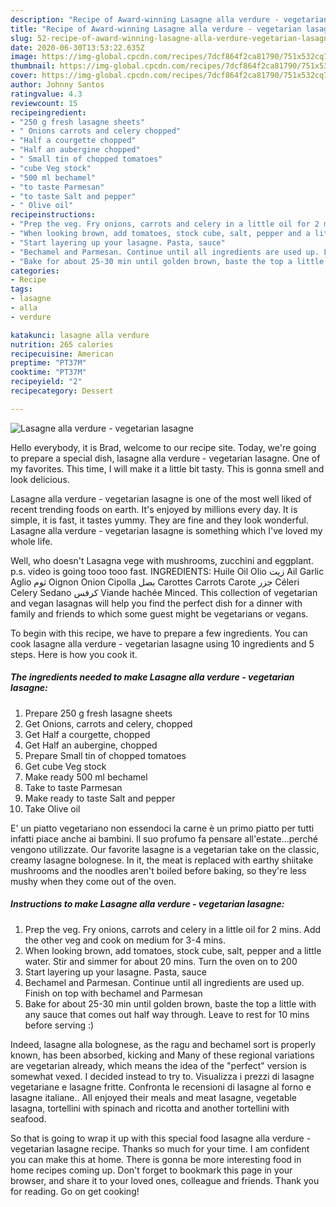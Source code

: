 ```yaml
---
description: "Recipe of Award-winning Lasagne alla verdure - vegetarian lasagne"
title: "Recipe of Award-winning Lasagne alla verdure - vegetarian lasagne"
slug: 52-recipe-of-award-winning-lasagne-alla-verdure-vegetarian-lasagne
date: 2020-06-30T13:53:22.635Z
image: https://img-global.cpcdn.com/recipes/7dcf864f2ca81790/751x532cq70/lasagne-alla-verdure-vegetarian-lasagne-recipe-main-photo.jpg
thumbnail: https://img-global.cpcdn.com/recipes/7dcf864f2ca81790/751x532cq70/lasagne-alla-verdure-vegetarian-lasagne-recipe-main-photo.jpg
cover: https://img-global.cpcdn.com/recipes/7dcf864f2ca81790/751x532cq70/lasagne-alla-verdure-vegetarian-lasagne-recipe-main-photo.jpg
author: Johnny Santos
ratingvalue: 4.3
reviewcount: 15
recipeingredient:
- "250 g fresh lasagne sheets"
- " Onions carrots and celery chopped"
- "Half a courgette chopped"
- "Half an aubergine chopped"
- " Small tin of chopped tomatoes"
- "cube Veg stock"
- "500 ml bechamel"
- "to taste Parmesan"
- "to taste Salt and pepper"
- " Olive oil"
recipeinstructions:
- "Prep the veg. Fry onions, carrots and celery in a little oil for 2 mins. Add the other veg and cook on medium for 3-4 mins."
- "When looking brown, add tomatoes, stock cube, salt, pepper and a little water. Stir and simmer for about 20 mins. Turn the oven on to 200"
- "Start layering up your lasagne. Pasta, sauce"
- "Bechamel and Parmesan. Continue until all ingredients are used up. Finish on top with bechamel and Parmesan"
- "Bake for about 25-30 min until golden brown, baste the top a little with any sauce that comes out half way through. Leave to rest for 10 mins before serving :)"
categories:
- Recipe
tags:
- lasagne
- alla
- verdure

katakunci: lasagne alla verdure 
nutrition: 265 calories
recipecuisine: American
preptime: "PT37M"
cooktime: "PT37M"
recipeyield: "2"
recipecategory: Dessert

---
```



![Lasagne alla verdure - vegetarian lasagne](https://img-global.cpcdn.com/recipes/7dcf864f2ca81790/751x532cq70/lasagne-alla-verdure-vegetarian-lasagne-recipe-main-photo.jpg)

Hello everybody, it is Brad, welcome to our recipe site. Today, we're going to prepare a special dish, lasagne alla verdure - vegetarian lasagne. One of my favorites. This time, I will make it a little bit tasty. This is gonna smell and look delicious.

Lasagne alla verdure - vegetarian lasagne is one of the most well liked of recent trending foods on earth. It's enjoyed by millions every day. It is simple, it is fast, it tastes yummy. They are fine and they look wonderful. Lasagne alla verdure - vegetarian lasagne is something which I've loved my whole life.

Well, who doesn&#39;t Lasagna vege with mushrooms, zucchini and eggplant. p.s. video is going tooo tooo fast. INGREDIENTS: Huile Oil Olio زيت Ail Garlic Aglio ثوم Oignon Onion Cipolla بصل Carottes Carrots Carote جزر Céleri Celery Sedano كرفس Viande hachée Minced. This collection of vegetarian and vegan lasagnas will help you find the perfect dish for a dinner with family and friends to which some guest might be vegetarians or vegans.


To begin with this recipe, we have to prepare a few ingredients. You can cook lasagne alla verdure - vegetarian lasagne using 10 ingredients and 5 steps. Here is how you cook it.

<!--inarticleads1-->

##### The ingredients needed to make Lasagne alla verdure - vegetarian lasagne:

1. Prepare 250 g fresh lasagne sheets
1. Get  Onions, carrots and celery, chopped
1. Get Half a courgette, chopped
1. Get Half an aubergine, chopped
1. Prepare  Small tin of chopped tomatoes
1. Get cube Veg stock
1. Make ready 500 ml bechamel
1. Take to taste Parmesan
1. Make ready to taste Salt and pepper
1. Take  Olive oil


E&#39; un piatto vegetariano non essendoci la carne è un primo piatto per tutti infatti piace anche ai bambini. Il suo profumo fa pensare all&#39;estate…perché vengono utilizzate. Our favorite lasagne is a vegetarian take on the classic, creamy lasagne bolognese. In it, the meat is replaced with earthy shiitake mushrooms and the noodles aren&#39;t boiled before baking, so they&#39;re less mushy when they come out of the oven. 

<!--inarticleads2-->

##### Instructions to make Lasagne alla verdure - vegetarian lasagne:

1. Prep the veg. Fry onions, carrots and celery in a little oil for 2 mins. Add the other veg and cook on medium for 3-4 mins.
1. When looking brown, add tomatoes, stock cube, salt, pepper and a little water. Stir and simmer for about 20 mins. Turn the oven on to 200
1. Start layering up your lasagne. Pasta, sauce
1. Bechamel and Parmesan. Continue until all ingredients are used up. Finish on top with bechamel and Parmesan
1. Bake for about 25-30 min until golden brown, baste the top a little with any sauce that comes out half way through. Leave to rest for 10 mins before serving :)


Indeed, lasagne alla bolognese, as the ragu and bechamel sort is properly known, has been absorbed, kicking and Many of these regional variations are vegetarian already, which means the idea of the &#34;perfect&#34; version is somewhat vexed. I decided instead to try to. Visualizza i prezzi di lasagne vegetariane e lasagne fritte. Confronta le recensioni di lasagne al forno e lasagne italiane.. All enjoyed their meals and meat lasagne, vegetable lasagna, tortellini with spinach and ricotta and another tortellini with seafood. 

So that is going to wrap it up with this special food lasagne alla verdure - vegetarian lasagne recipe. Thanks so much for your time. I am confident you can make this at home. There is gonna be more interesting food in home recipes coming up. Don't forget to bookmark this page in your browser, and share it to your loved ones, colleague and friends. Thank you for reading. Go on get cooking!
